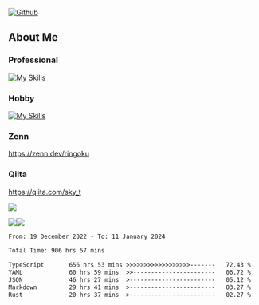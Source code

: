 [![Github](https://img.shields.io/github/followers/skyt-a?label=Follow&style=social)](https://github.com/skyt-a)

## About Me
### Professional
[![My Skills](https://skillicons.dev/icons?i=react,ts,js,nodejs,java,graphql,firebase,githubactions&theme=light)](https://skillicons.dev)
### Hobby
[![My Skills](https://skillicons.dev/icons?i=unity,rust,py&theme=light)](https://skillicons.dev)

### Zenn
https://zenn.dev/ringoku
### Qiita
https://qiita.com/sky_t


![](https://github-profile-summary-cards.vercel.app/api/cards/profile-details?username=skyt-a&theme=default)

![](https://github-profile-summary-cards.vercel.app/api/cards/repos-per-language?username=skyt-a&theme=default)![](https://github-profile-summary-cards.vercel.app/api/cards/stats?username=RinGoku&theme=default)

<!--START_SECTION:waka-->

```txt
From: 19 December 2022 - To: 11 January 2024

Total Time: 906 hrs 57 mins

TypeScript       656 hrs 53 mins >>>>>>>>>>>>>>>>>>-------   72.43 %
YAML             60 hrs 59 mins  >>-----------------------   06.72 %
JSON             46 hrs 27 mins  >------------------------   05.12 %
Markdown         29 hrs 41 mins  >------------------------   03.27 %
Rust             20 hrs 37 mins  >------------------------   02.27 %
```

<!--END_SECTION:waka-->
